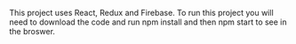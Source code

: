 This project uses React, Redux and Firebase. To run this project you will need to download the code and run npm install and then npm start to see in the broswer.
